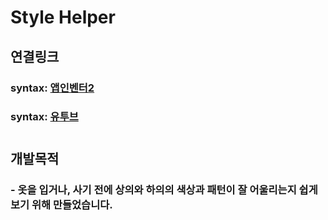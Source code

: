 # Style Helper
## 연결링크
### syntax: [앱인벤터2](http://ai2.appinventor.mit.edu/?locale=en#6317293257752576)
### syntax: [유투브](https://youtu.be/IncAdP5EnOc)
# 

## 개발목적
### - 옷을 입거나, 사기 전에 상의와 하의의 색상과 패턴이 잘 어울리는지 쉽게 보기 위해 만들었습니다.
